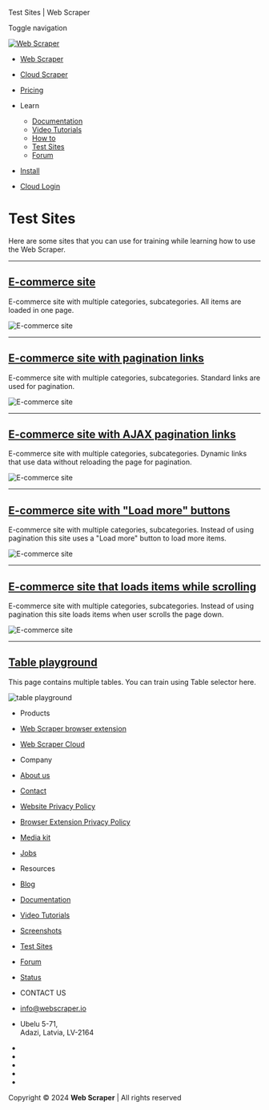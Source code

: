 




Test Sites \| Web Scraper
























Toggle navigation

[![Web Scraper](/img/logo_white.svg)](/)




* [Web Scraper](/)
* [Cloud Scraper](/cloud-scraper)
* [Pricing](/pricing)
* Learn




	+ [Documentation](/documentation)
	+ [Video Tutorials](/tutorials)
	+ [How to](/how-to-videos)
	+ [Test Sites](/test-sites)
	+ [Forum](https://forum.webscraper.io/)
* [Install](https://chromewebstore.google.com/detail/web-scraper-free-web-scra/jnhgnonknehpejjnehehllkliplmbmhn?hl=en)
* [Cloud Login](https://cloud.webscraper.io/)













# Test Sites








 Here are some sites that you can use for training while learning how to
 use the Web Scraper.
 




---




## [E\-commerce site](/test-sites/e-commerce/allinone)



 E\-commerce site with multiple categories, subcategories.
 All items are loaded in one page.
 




![E-commerce site](/images/test-sites/screens/test-sites-ecommerce-allinone.png)




---




## [E\-commerce site with pagination links](/test-sites/e-commerce/static)



 E\-commerce site with multiple categories, subcategories.
 Standard links are used for pagination.
 




![E-commerce site](/images/test-sites/screens/test-sites-ecommerce-static.png)




---




## [E\-commerce site with AJAX pagination links](/test-sites/e-commerce/ajax)



 E\-commerce site with multiple categories, subcategories.
 Dynamic links that use data without reloading the page for
 pagination.
 




![E-commerce site](/images/test-sites/screens/test-sites-ecommerce-ajax.png)




---




## [E\-commerce site with "Load more" buttons](/test-sites/e-commerce/more)



 E\-commerce site with multiple categories, subcategories.
 Instead of using pagination this site uses a "Load more"
 button to load more items.
 




![E-commerce site](/images/test-sites/screens/test-sites-ecommerce-more.png)




---




## [E\-commerce site that loads items while scrolling](/test-sites/e-commerce/scroll)



 E\-commerce site with multiple categories, subcategories.
 Instead of using pagination this site loads items when user
 scrolls the page down.
 




![E-commerce site](/images/test-sites/screens/test-sites-ecommerce-allinone.png)




---




## [Table playground](/test-sites/tables)



 This page contains multiple tables. You can train using Table
 selector here.
 




![table playground](/images/test-sites/screens/test-sites-tables.png)










* Products
* [Web Scraper browser extension](/)
* [Web Scraper Cloud](/cloud-scraper)




* Company
* [About us](/about-us)
* [Contact](/contact)
* [Website Privacy Policy](/privacy-policy)
* [Browser Extension Privacy Policy](/extension-privacy-policy)
* [Media kit](https://webscraper.io/downloads/Web_Scraper_Media_Kit.zip)
* [Jobs](/jobs)




* Resources
* [Blog](/blog)
* [Documentation](/documentation)
* [Video Tutorials](/tutorials)
* [Screenshots](/screenshots)
* [Test Sites](/test-sites)
* [Forum](https://forum.webscraper.io/)
* [Status](https://status.webscraper.io/)




* CONTACT US
* [info@webscraper.io](mailto:info@webscraper.io)
* Ubelu 5\-71,  
 Adazi, Latvia, LV\-2164


* 
* 
* 
* 
* 






Copyright © 2024
 **Web Scraper** \| All rights reserved








